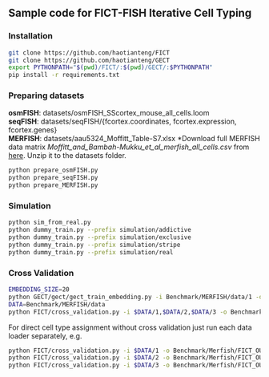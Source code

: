 ## Sample code for FICT-FISH Iterative Cell Typing

### Installation
```bash
git clone https://github.com/haotianteng/FICT
git clone https://github.com/haotianteng/GECT
export PYTHONPATH="$(pwd)/FICT/:$(pwd)/GECT/:$PYTHONPATH"
pip install -r requirements.txt
```

### Preparing datasets
**osmFISH**: datasets/osmFISH_SScortex_mouse_all_cells.loom  
**seqFISH**: datasets/seqFISH/{fcortex.coordinates, fcortex.expression, fcortex.genes}  
**MERFISH**: datasets/aau5324_Moffitt_Table-S7.xlsx
*Download full MERFISH data matrix *Moffitt_and_Bambah-Mukku_et_al_merfish_all_cells.csv* from [here](https://datadryad.org/stash/dataset/doi:10.5061/dryad.8t8s248).
Unzip it to the datasets folder.

```bash
python prepare_osmFISH.py
python prepare_seqFISH.py
python prepare_MERFISH.py
```

### Simulation
```bash
python sim_from_real.py
python dummy_train.py --prefix simulation/addictive
python dummy_train.py --prefix simulation/exclusive
python dummy_train.py --prefix simulation/stripe
python dummy_train.py --prefix simulation/real
```

### Cross Validation
```bash
EMBEDDING_SIZE=20
python GECT/gect/gect_train_embedding.py -i Benchmark/MERFISH/data/1 -o Benchmark/MERFISH/ -m embedding --embedding-size $EMBEDDING_SIZE -b 200 --epoches 10 -t 4e-3
DATA=Benchmark/MERFISH/data
python FICT/cross_validation.py -i $DATA/1,$DATA/2,$DATA/3 -o Benchmark/MERFISH/FICT_CV/ --renew_round 40 --n_class 7 -d $EMBEDDING_SIZE --spatio_factor 0.1 --mode multi --reduced_method Embedding --embedding_file Benchmark/MERFISH/embedding 
```
For direct cell type assignment without cross validation just run each data loader separately, e.g.  
```bash
python FICT/cross_validation.py -i $DATA/1 -o Benchmark/Merfish/FICT_OUT1/ --renew_round 40 --n_class 7 -d 20 --spatio_factor 0.1 --mode multi --reduced_method Embedding --embedding_file Benchmark/MERFISH/embedding 
python FICT/cross_validation.py -i $DATA/2 -o Benchmark/Merfish/FICT_OUT2/ --renew_round 40 --n_class 7 -d 20 --spatio_factor 0.1 --mode multi --reduced_method Embedding --embedding_file Benchmark/MERFISH/embedding 
python FICT/cross_validation.py -i $DATA/3 -o Benchmark/Merfish/FICT_OUT3/ --renew_round 40 --n_class 7 -d 20 --spatio_factor 0.1 --mode multi --reduced_method Embedding --embedding_file Benchmark/MERFISH/embedding 

```

